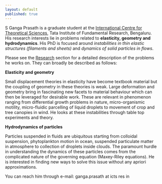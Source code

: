 ```yaml
---
layout: default
published: true
---
```

S Ganga Prasath is a graduate student at the [International Centre for Theoretical Sciences](www.icts.res.in), Tata Institute of Fundamental Research, Bengaluru. His research interests lie in problems related to **elasticity, geometry and hydrodynamics**. His PhD is focused around _instabilities in thin elastic structures (filaments and sheets)_ and _dynamics of solid particles in flows_.

Please see the [Research](./research) section for a detailed description of the problems he works on. They can broadly be described as follows:

**Elasticity and geometry**

Small displacement theories in elasticity have become textbook material but the coupling of geometry in these theories is weak. Large deformation and geometry bring in fascinating new facets to material behaviour which can then be leveraged for desirable work. These are relevant in phenomenon ranging from differential growth problems in nature, micro-organismic motility, micro-fluidic parcelling of liquid droplets to movement of crop and tree canopies in wind. He looks at these instabilities through table top experiments and theory.

**Hydrodynamics of particles**

Particles suspended in fluids are ubiquitous starting from colloidal suspension, phytoplankton motion in ocean, suspended particulate matter in atmosphere to collection of droplets inside clouds. The paramount hurdle in understanding the dynamics of these particles comes from the complicated nature of the governing equation (Maxey-Riley equations). He is interested in finding new ways to solve this issue without any apriori approximations.

You can reach him through e-mail: ganga.prasath at icts res in
